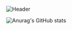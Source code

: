 ![Header](https://www.cyberstudios.io/wp-content/uploads/2016/07/Custom-Hardware-Software-Central-Coast-NSW_hires.jpg)

![Anurag's GitHub stats](https://github-readme-stats.vercel.app/api?username=garymansted&show_icons=true&theme=radical)



<!--
**garymansted/garymansted** is a ✨ _special_ ✨ repository because its `README.md` (this file) appears on your GitHub profile.

Here are some ideas to get you started:

- 🔭 I’m currently working on ...
- 🌱 I’m currently learning ...
- 👯 I’m looking to collaborate on ...
- 🤔 I’m looking for help with ...
- 💬 Ask me about ...
- 📫 How to reach me: ...
- 😄 Pronouns: ...
- ⚡ Fun fact: ...
-->
